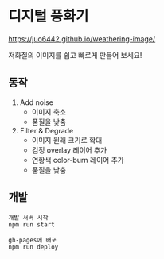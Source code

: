 # 디지털 풍화기

https://juo6442.github.io/weathering-image/

저화질의 이미지를 쉽고 빠르게 만들어 보세요!

## 동작

1. Add noise
    - 이미지 축소
    - 품질을 낮춤
2. Filter & Degrade
    - 이미지 원래 크기로 확대
    - 검정 overlay 레이어 추가
    - 연황색 color-burn 레이어 추가
    - 품질을 낮춤

## 개발

```
개발 서버 시작
npm run start

gh-pages에 배포
npm run deploy
```

